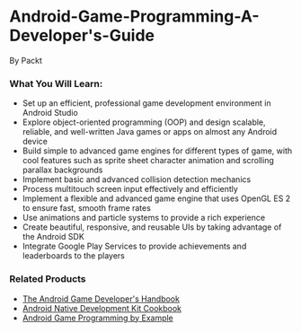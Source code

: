 # Android-Game-Programming-A-Developer's-Guide

By Packt

### What You Will Learn:

* Set up an efficient, professional game development environment in Android Studio
* Explore object-oriented programming (OOP) and design scalable, reliable, and well-written Java games or apps on almost any Android device
* Build simple to advanced game engines for different types of game, with cool features such as sprite sheet character animation and scrolling parallax backgrounds
* Implement basic and advanced collision detection mechanics
* Process multitouch screen input effectively and efficiently
* Implement a flexible and advanced game engine that uses OpenGL ES 2 to ensure fast, smooth frame rates
* Use animations and particle systems to provide a rich experience
* Create beautiful, responsive, and reusable UIs by taking advantage of the Android SDK
* Integrate Google Play Services to provide achievements and leaderboards to the players


### Related Products

* [The Android Game Developer's Handbook](https://www.packtpub.com/application-development/android-game-developers-handbook?utm_source=github&utm_medium=repository&utm_campaign=9781785885860)
* [Android Native Development Kit Cookbook](https://www.packtpub.com/application-development/android-native-development-kit-cookbook?utm_source=github&utm_medium=repository&utm_campaign=9781849691505)
* [Android Game Programming by Example](https://www.packtpub.com/game-development/android-game-programming-example?utm_source=github&utm_medium=repository&utm_campaign=9781785280122)
